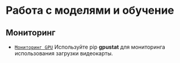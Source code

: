 # Работа с моделями и обучение

## Мониторинг

* [`Мониторинг GPU`](https://stackoverflow.com/questions/8223811/a-top-like-utility-for-monitoring-cuda-activity-on-a-gpu) Используйте pip **gpustat** для мониторинга использования загрузки видеокарты.

